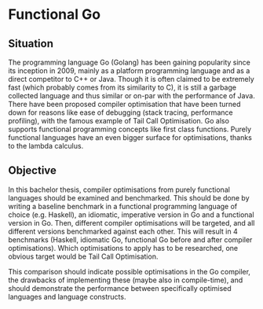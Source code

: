 # Functional Go

## Situation

The programming language Go (Golang) has been gaining popularity
since its inception in 2009, mainly as a platform programming
language and as a direct competitor to C++ or Java. Though it is
often claimed to be extremely fast (which probably comes from its
similarity to C), it is still a garbage collected language and thus
similar or on-par with the performance of Java.
There have been proposed compiler optimisation that have been turned
down for reasons like ease of debugging (stack tracing, performance
profiling), with the famous example of Tail Call Optimisation.
Go also supports functional programming concepts like first class
functions. Purely functional languages have an even bigger surface
for optimisations, thanks to the lambda calculus.

## Objective

In this bachelor thesis, compiler optimisations from purely functional
languages should be examined and benchmarked. This should be done by
writing a baseline benchmark in a functional programming language of
choice (e.g. Haskell), an idiomatic, imperative version in Go and a functional
version in Go. Then, different compiler optimisations will be targeted,
and all different versions benchmarked against each other. This will
result in 4 benchmarks (Haskell, idiomatic Go, functional Go before and
after compiler optimisations).
Which optimisations to apply has to be researched, one obvious target
would be Tail Call Optimisation.

This comparison should indicate possible optimisations in the Go compiler,
the drawbacks of implementing these (maybe also in compile-time), and
should demonstrate the performance between specifically optimised
languages and language constructs.
